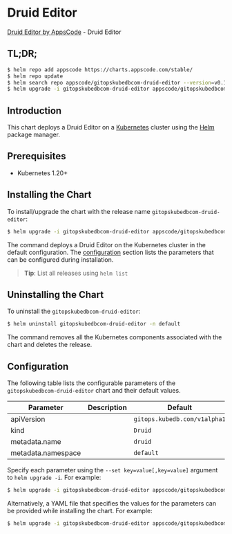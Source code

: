 # Druid Editor

[Druid Editor by AppsCode](https://appscode.com) - Druid Editor

## TL;DR;

```bash
$ helm repo add appscode https://charts.appscode.com/stable/
$ helm repo update
$ helm search repo appscode/gitopskubedbcom-druid-editor --version=v0.19.0
$ helm upgrade -i gitopskubedbcom-druid-editor appscode/gitopskubedbcom-druid-editor -n default --create-namespace --version=v0.19.0
```

## Introduction

This chart deploys a Druid Editor on a [Kubernetes](http://kubernetes.io) cluster using the [Helm](https://helm.sh) package manager.

## Prerequisites

- Kubernetes 1.20+

## Installing the Chart

To install/upgrade the chart with the release name `gitopskubedbcom-druid-editor`:

```bash
$ helm upgrade -i gitopskubedbcom-druid-editor appscode/gitopskubedbcom-druid-editor -n default --create-namespace --version=v0.19.0
```

The command deploys a Druid Editor on the Kubernetes cluster in the default configuration. The [configuration](#configuration) section lists the parameters that can be configured during installation.

> **Tip**: List all releases using `helm list`

## Uninstalling the Chart

To uninstall the `gitopskubedbcom-druid-editor`:

```bash
$ helm uninstall gitopskubedbcom-druid-editor -n default
```

The command removes all the Kubernetes components associated with the chart and deletes the release.

## Configuration

The following table lists the configurable parameters of the `gitopskubedbcom-druid-editor` chart and their default values.

|     Parameter      | Description |                 Default                 |
|--------------------|-------------|-----------------------------------------|
| apiVersion         |             | <code>gitops.kubedb.com/v1alpha1</code> |
| kind               |             | <code>Druid</code>                      |
| metadata.name      |             | <code>druid</code>                      |
| metadata.namespace |             | <code>default</code>                    |


Specify each parameter using the `--set key=value[,key=value]` argument to `helm upgrade -i`. For example:

```bash
$ helm upgrade -i gitopskubedbcom-druid-editor appscode/gitopskubedbcom-druid-editor -n default --create-namespace --version=v0.19.0 --set apiVersion=gitops.kubedb.com/v1alpha1
```

Alternatively, a YAML file that specifies the values for the parameters can be provided while
installing the chart. For example:

```bash
$ helm upgrade -i gitopskubedbcom-druid-editor appscode/gitopskubedbcom-druid-editor -n default --create-namespace --version=v0.19.0 --values values.yaml
```
